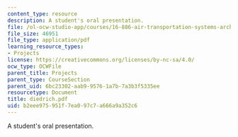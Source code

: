 ```yaml
---
content_type: resource
description: A student's oral presentation.
file: /ol-ocw-studio-app/courses/16-886-air-transportation-systems-architecting-spring-2004/b2eee975951f7ea097c7a666a9a352c6_diedrich.pdf
file_size: 46951
file_type: application/pdf
learning_resource_types:
- Projects
license: https://creativecommons.org/licenses/by-nc-sa/4.0/
ocw_type: OCWFile
parent_title: Projects
parent_type: CourseSection
parent_uid: 6bc23302-aab9-9576-1a7b-7a3b3f5335ee
resourcetype: Document
title: diedrich.pdf
uid: b2eee975-951f-7ea0-97c7-a666a9a352c6
---
```

A student's oral presentation.